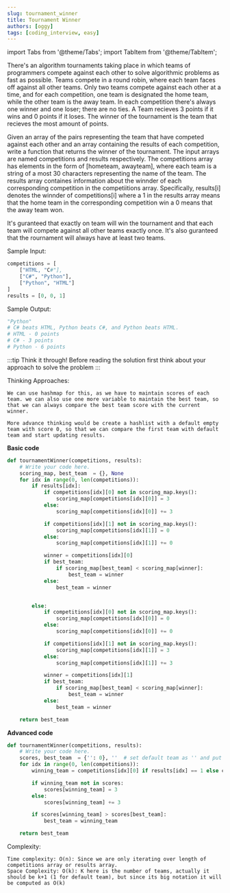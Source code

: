 ```yaml
---
slug: tournament_winner
title: Tournament Winner
authors: [oggy]
tags: [coding_interview, easy]
---
```


import Tabs from '@theme/Tabs';
import TabItem from '@theme/TabItem';

<Tabs>
  <TabItem value="Problem" label="Problem" default>
There's an algorithm tournaments taking place in which teams of programmers compete against each other to solve algorithmic problems as fast as possible. Teams compete in a round robin, where each team faces off against all other teams. Only two teams compete against each other at a time, and for each competition, one team is designated the home team, while the other team is the away team. In each competition there's always one winner and one loser; there are no ties. A Team recieves 3 points if it wins and 0 points if it loses. The winner of the tournament is the team that recieves the most amount of points.

Given an array of the pairs representing the team that have competed against each other and an array containing the results of each competition, write a function that returns the winner of the tournament. The input arrays are named competitions and results respectively. The competitions array has elements in the form of [hometeam, awayteam], where each team is a string of a most 30 characters representing the name of the team. The results array containes information about the winnder of each corresponding competition in the competiitions array. Specifically, results[i] denotes the winnder of competitions[i] where a 1 in the results array means that the home team in the corresponding competition win a 0 means that the away team won.

It's guranteed that exactly on team will win the tournament and that each team will compete against all other teams exactly once. It's also guranteed that the rournament will always have at least two teams.

Sample Input:
```py "
competitions = [
	["HTML, "C#"],
	["C#", "Python"],
	["Python", "HTML"]
]
results = [0, 0, 1]
```

Sample Output:
```py "
"Python"
# C# beats HTML, Python beats C#, and Python beats HTML.
# HTML - 0 points
# C# - 3 points
# Python - 6 points
```

:::tip Think it through!
Before reading the solution first think about your approach to solve the problem
:::

Thinking Approaches:
```code
We can use hashmap for this, as we have to maintain scores of each team. we can also use one more variable to maintain the best team, so that we can always compare the best team score with the current winner.

More advance thinking would be create a hashlist with a default empty team with score 0, so that we can compare the first team with default team and start updating results.

```
</TabItem>
<TabItem value="Solution" label="Solution">

<b>Basic code</b>
```py showLineNumbers"
def tournamentWinner(competitions, results):
    # Write your code here.
    scoring_map, best_team  = {}, None
    for idx in range(0, len(competitions)):
        if results[idx]:
            if competitions[idx][0] not in scoring_map.keys():
                scoring_map[competitions[idx][0]] = 3
            else:
                scoring_map[competitions[idx][0]] += 3

            if competitions[idx][1] not in scoring_map.keys():
                scoring_map[competitions[idx][1]] = 0
            else:
                scoring_map[competitions[idx][1]] += 0

            winner = competitions[idx][0]
            if best_team:
                if scoring_map[best_team] < scoring_map[winner]:
                    best_team = winner
            else:
                best_team = winner


        else:
            if competitions[idx][0] not in scoring_map.keys():
                scoring_map[competitions[idx][0]] = 0
            else:
                scoring_map[competitions[idx][0]] += 0

            if competitions[idx][1] not in scoring_map.keys():
                scoring_map[competitions[idx][1]] = 3
            else:
                scoring_map[competitions[idx][1]] += 3

            winner = competitions[idx][1]
            if best_team:
                if scoring_map[best_team] < scoring_map[winner]:
                    best_team = winner
            else:
                best_team = winner

    return best_team


```

<b>Advanced code</b>
```py showLineNumbers"
def tournamentWinner(competitions, results):
    # Write your code here.
    scores, best_team  = {'': 0}, ''  # set default team as '' and put a score of 0
    for idx in range(0, len(competitions)):
        winning_team = competitions[idx][0] if results[idx] == 1 else competitions[idx][1]

        if winning_team not in scores:
            scores[winning_team] = 3
        else:
            scores[winning_team] += 3

        if scores[winning_team] > scores[best_team]:
            best_team = winning_team

    return best_team
```

Complexity:
```code
Time complexity: O(n): Since we are only iterating over length of competitions array or results array.
Space Complexity: O(k): K here is the number of teams, actually it should be k+1 (1 for default team), but since its big notation it will be computed as O(k)
```
</TabItem>
</Tabs>

